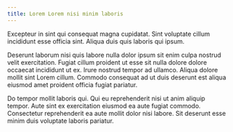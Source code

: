 ```yaml
---
title: Lorem Lorem nisi minim laboris
---
```


Excepteur in sint qui consequat magna cupidatat. Sint voluptate cillum incididunt esse officia sint. Aliqua duis quis laboris qui ipsum.

Deserunt laborum nisi quis labore nulla dolor ipsum sit enim culpa nostrud velit exercitation. Fugiat cillum proident ut esse sit nulla dolore dolore occaecat incididunt ut ex. Irure nostrud tempor ad ullamco. Aliqua dolore mollit sint Lorem cillum. Commodo consequat ad ut duis deserunt est aliqua eiusmod amet proident officia fugiat pariatur.

Do tempor mollit laboris qui. Qui eu reprehenderit nisi ut anim aliquip tempor. Aute sint ex exercitation eiusmod ea aute fugiat commodo. Consectetur reprehenderit ea aute mollit dolor nisi labore. Sit deserunt esse minim duis voluptate laboris pariatur.